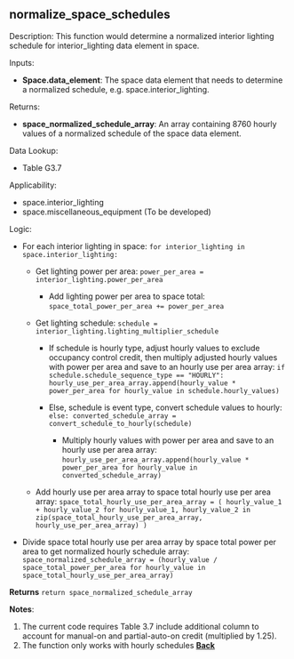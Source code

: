 
## normalize_space_schedules

Description: This function would determine a normalized interior lighting schedule for interior_lighting data element in space. 

Inputs:
  - **Space.data_element**: The space data element that needs to determine a normalized schedule, e.g. space.interior_lighting.

Returns:
- **space_normalized_schedule_array**: An array containing 8760 hourly values of a normalized schedule of the space data element.

Data Lookup:

- Table G3.7

Applicability:

- space.interior_lighting
- space.miscellaneous_equipment (To be developed)

Logic:

- For each interior lighting in space: `for interior_lighting in space.interior_lighting:`

  - Get lighting power per area: `power_per_area = interior_lighting.power_per_area`

    - Add lighting power per area to space total: `space_total_power_per_area += power_per_area`

  - Get lighting schedule: `schedule = interior_lighting.lighting_multiplier_schedule`

    - If schedule is hourly type, adjust hourly values to exclude occupancy control credit, then multiply adjusted hourly values with power per area and save to an hourly use per area array: `if schedule.schedule_sequence_type == "HOURLY": hourly_use_per_area_array.append(hourly_value * power_per_area for hourly_value in schedule.hourly_values)`

    - Else, schedule is event type, convert schedule values to hourly: `else: converted_schedule_array = convert_schedule_to_hourly(schedule)`

      - Multiply hourly values with power per area and save to an hourly use per area array: `hourly_use_per_area_array.append(hourly_value * power_per_area for hourly_value in converted_schedule_array)`

  - Add hourly use per area array to space total hourly use per area array: `space_total_hourly_use_per_area_array = ( hourly_value_1 + hourly_value_2 for hourly_value_1, hourly_value_2 in zip(space_total_hourly_use_per_area_array, hourly_use_per_area_array) )`

- Divide space total hourly use per area array by space total power per area to get normalized hourly schedule array: `space_normalized_schedule_array = (hourly_value / space_total_power_per_area for hourly_value in space_total_hourly_use_per_area_array)`

**Returns** `return space_normalized_schedule_array`  

**Notes**:

  1. The current code requires Table 3.7 include additional column to account for manual-on and partial-auto-on credit (multiplied by 1.25).
  2. The function only works with hourly schedules
**[Back](../_toc.md)**